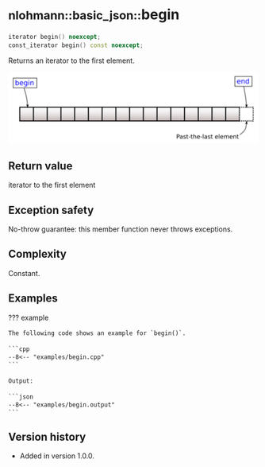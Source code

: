 # <small>nlohmann::basic_json::</small>begin

```cpp
iterator begin() noexcept;
const_iterator begin() const noexcept;
```

Returns an iterator to the first element.

![Illustration from cppreference.com](../../images/range-begin-end.svg)

## Return value

iterator to the first element

## Exception safety

No-throw guarantee: this member function never throws exceptions.

## Complexity

Constant.

## Examples

??? example

    The following code shows an example for `begin()`.

    ```cpp
    --8<-- "examples/begin.cpp"
    ```

    Output:

    ```json
    --8<-- "examples/begin.output"
    ```

## Version history

- Added in version 1.0.0.
